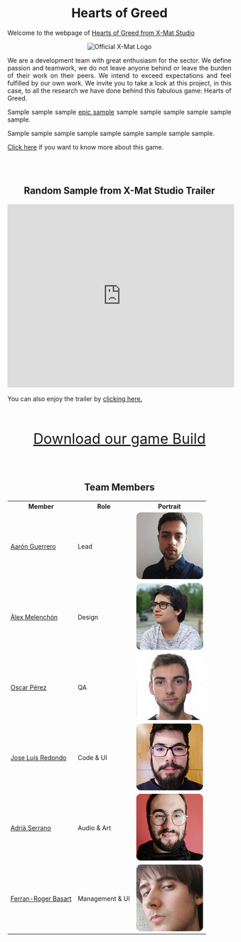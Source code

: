 <h1  align="center" id="hearts-greed-title">Hearts of Greed</h1>

<p>Welcome to the webpage of <a href="https://github.com/x-mat-studio/HeartsOfGreed">Hearts of Greed from X-Mat Studio</a></p>


<p align="center"><img src="https://raw.githubusercontent.com/x-mat-studio/Project-2/Wiki/Welcome%20Page/logoXMat.png" alt="Official X-Mat Logo" class="center"></p>


<p align="justify">We are a development team with great enthusiasm for the sector. We define passion and teamwork, we do not leave anyone behind or leave the burden of their work on their peers. We intend to exceed expectations and feel fulfilled by our own work. We invite you to take a look at this project, in this case, to all the research we have done behind this fabulous game: Hearts of Greed.</p>


<p align="justify">Sample sample sample <a href="https://github.com/x-mat-studio/HeartsOfGreed/wiki">epic sample</a> sample sample sample sample sample sample.

Sample sample sample sample sample sample sample sample sample.</p>


<a href="https://github.com/x-mat-studio/HeartsOfGreed/wiki/General-Analysis">Click here</a> if you want to know more about this game.

<br><br>

<h2  align="center" id="heartsofgreed_trailer">Random Sample from X-Mat Studio Trailer</h2>

<iframe width="510" height="412"
src="https://www.youtube.com/embed/P8MXNEiODTw" frameborder="0" allowfullscreen>
</iframe>
<p>You can also enjoy the trailer by  <a href="https://drive.google.com/file/d/1mFSbRy9OxuS2HH5P3BAMak9hAOLAuKGy/view?usp=sharing">clicking here.</a></p>

<br><br>

<center>

<font size="6"><a href="https://github.com/x-mat-studio/HeartsOfGreed/releases/tag/v0.8">Download our game Build</a></font>

</center>

<br><br>

<center>
  
<h2  align="center" id="team-members">Team Members</h2>

<table style="width:100%">
  <tr>
    <th>Member</th>
    <th>Role</th> 
    <th>Portrait</th>
  </tr>
  <tr>
    <td> <a href="https://github.com/AaronGCProg">Aarón Guerrero</a></td>
    <td>Lead</td> 
    <td><img src="https://raw.githubusercontent.com/x-mat-studio/HeartsOfGreed/Wiki/Welcome%20Page/Team%20Portraits/aaronPortrait.png" alt="Aaron" class="inline"></td>
  </tr>
  <tr>
    <td><a href="https://github.com/AlexMelenchon">Àlex Melenchón</a></td>
    <td>Design</td> 
    <td><img src="https://raw.githubusercontent.com/x-mat-studio/HeartsOfGreed/Wiki/Welcome%20Page/Team%20Portraits/alexPortrait.png" alt="Alex" class="inline"></td>
  </tr>
    <tr>
    <td><a href="https://github.com/oscarpm5">Oscar Pérez</a></td>
    <td>QA</td> 
    <td><img src="https://raw.githubusercontent.com/x-mat-studio/HeartsOfGreed/Wiki/Welcome%20Page/Team%20Portraits/oscarPortrait.png" alt="Oscar" class="inline"></td>
  </tr>
    <tr>
    <td><a href="https://github.com/jose-tello">Jose Luís Redondo</a></td>
    <td>Code & UI</td> 
    <td><img src="https://raw.githubusercontent.com/x-mat-studio/HeartsOfGreed/Wiki/Welcome%20Page/Team%20Portraits/josePortrait.png" alt="Jose" class="inline"></td>
  </tr>
    <tr>
    <td><a href="https://github.com/adriaserrano97">Adrià Serrano</a></td>
    <td>Audio & Art</td> 
    <td><img src="https://raw.githubusercontent.com/x-mat-studio/HeartsOfGreed/Wiki/Welcome%20Page/Team%20Portraits/adriaPortrait.png" alt="Adrià" class="inline"></td>
  </tr>
    <tr>
    <td><a href="https://github.com/ferba93">Ferran-Roger Basart</a></td>
    <td>Management & UI</td> 
    <td><img src="https://raw.githubusercontent.com/x-mat-studio/HeartsOfGreed/Wiki/Welcome%20Page/Team%20Portraits/ferranPortrait.png" alt="Ferran" class="inline"></td>
  </tr>
</table>


<br><br>



